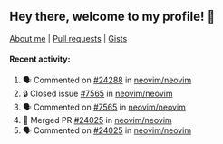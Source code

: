 ## Hey there, welcome to my profile! 👋

[About me](https://seandewar.github.io/)
 | [Pull requests](https://github.com/search?p=1&q=author%3Aseandewar+is%3Apr)
 | [Gists](https://gist.github.com/seandewar)

#### Recent activity:

<!--START_SECTION:activity-->
1. 🗣 Commented on [#24288](https://github.com/neovim/neovim/issues/24288) in [neovim/neovim](https://github.com/neovim/neovim)
2. 🔒 Closed issue [#7565](https://github.com/neovim/neovim/issues/7565) in [neovim/neovim](https://github.com/neovim/neovim)
3. 🗣 Commented on [#7565](https://github.com/neovim/neovim/issues/7565) in [neovim/neovim](https://github.com/neovim/neovim)
4. 🎉 Merged PR [#24025](https://github.com/neovim/neovim/pull/24025) in [neovim/neovim](https://github.com/neovim/neovim)
5. 🗣 Commented on [#24025](https://github.com/neovim/neovim/issues/24025) in [neovim/neovim](https://github.com/neovim/neovim)
<!--END_SECTION:activity-->
